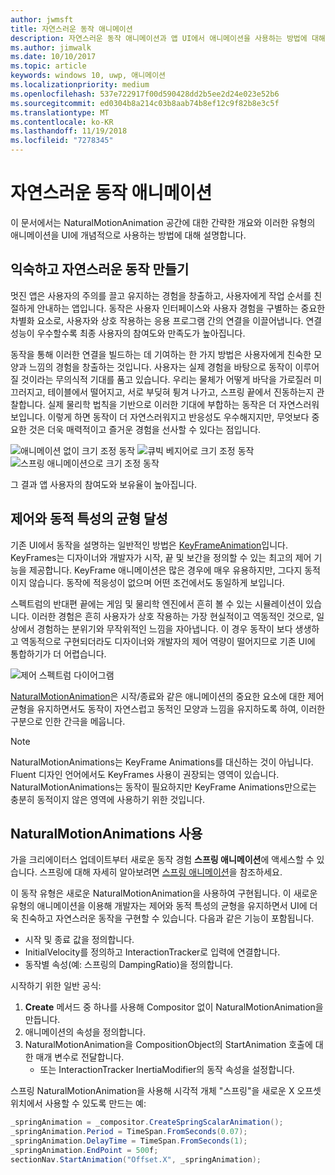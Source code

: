 ```yaml
---
author: jwmsft
title: 자연스러운 동작 애니메이션
description: 자연스러운 동작 애니메이션과 앱 UI에서 애니메이션을 사용하는 방법에 대해서 알아봅니다.
ms.author: jimwalk
ms.date: 10/10/2017
ms.topic: article
keywords: windows 10, uwp, 애니메이션
ms.localizationpriority: medium
ms.openlocfilehash: 537e722917f00d590428dd2b5ee2d24e023e52b6
ms.sourcegitcommit: ed0304b8a214c03b8aab74b8ef12c9f82b8e3c5f
ms.translationtype: MT
ms.contentlocale: ko-KR
ms.lasthandoff: 11/19/2018
ms.locfileid: "7278345"
---
```

# <a name="natural-motion-animations"></a>자연스러운 동작 애니메이션

이 문서에서는 NaturalMotionAnimation 공간에 대한 간략한 개요와 이러한 유형의 애니메이션을 UI에 개념적으로 사용하는 방법에 대해 설명합니다.

## <a name="making-motion-feel-familiar-and-natural"></a>익숙하고 자연스러운 동작 만들기

멋진 앱은 사용자의 주의를 끌고 유지하는 경험을 창출하고, 사용자에게 작업 순서를 친절하게 안내하는 앱입니다. 동작은 사용자 인터페이스와 사용자 경험을 구별하는 중요한 차별화 요소로, 사용자와 상호 작용하는 응용 프로그램 간의 연결을 이끌어냅니다. 연결 성능이 우수할수록 최종 사용자의 참여도와 만족도가 높아집니다.

동작을 통해 이러한 연결을 빌드하는 데 기여하는 한 가지 방법은 사용자에게 친숙한 모양과 느낌의 경험을 창출하는 것입니다. 사용자는 실제 경험을 바탕으로 동작이 이루어질 것이라는 무의식적 기대를 품고 있습니다. 우리는 물체가 어떻게 바닥을 가로질러 미끄러지고, 테이블에서 떨어지고, 서로 부딪혀 튕겨 나가고, 스프링 끝에서 진동하는지 관찰합니다. 실제 물리학 법칙을 기반으로 이러한 기대에 부합하는 동작은 더 자연스러워 보입니다. 이렇게 하면 동작이 더 자연스러워지고 반응성도 우수해지지만, 무엇보다 중요한 것은 더욱 매력적이고 즐거운 경험을 선사할 수 있다는 점입니다.

![애니메이션 없이 크기 조정 동작](images/animation/scale-no-animation.gif)
![큐빅 베지어로 크기 조정 동작](images/animation/scale-cubic-bezier.gif)
![스프링 애니메이션으로 크기 조정 동작](images/animation/scale-spring.gif)

그 결과 앱 사용자의 참여도와 보유율이 높아집니다.

## <a name="balancing-control-and-dynamism"></a>제어와 동적 특성의 균형 달성

기존 UI에서 동작을 설명하는 일반적인 방법은 [KeyFrameAnimation](https://docs.microsoft.com/uwp/api/windows.ui.composition.keyframeanimation)입니다. KeyFrames는 디자이너와 개발자가 시작, 끝 및 보간을 정의할 수 있는 최고의 제어 기능을 제공합니다. KeyFrame 애니메이션은 많은 경우에 매우 유용하지만, 그다지 동적이지 않습니다. 동작에 적응성이 없으며 어떤 조건에서도 동일하게 보입니다.

스펙트럼의 반대편 끝에는 게임 및 물리학 엔진에서 흔히 볼 수 있는 시뮬레이션이 있습니다. 이러한 경험은 흔히 사용자가 상호 작용하는 가장 현실적이고 역동적인 것으로, 일상에서 경험하는 분위기와 무작위적인 느낌을 자아냅니다. 이 경우 동작이 보다 생생하고 역동적으로 구현되더라도 디자이너와 개발자의 제어 역량이 떨어지므로 기존 UI에 통합하기가 더 어렵습니다.

![제어 스펙트럼 다이어그램](images/animation/natural-motion-diagram.png)

[NaturalMotionAnimation](https://docs.microsoft.com/uwp/api/windows.ui.composition.naturalmotionanimation)은 시작/종료와 같은 애니메이션의 중요한 요소에 대한 제어 균형을 유지하면서도 동작이 자연스럽고 동적인 모양과 느낌을 유지하도록 하여, 이러한 구분으로 인한 간극을 메웁니다.

> [!NOTE]
> NaturalMotionAnimations는 KeyFrame Animations를 대신하는 것이 아닙니다. Fluent 디자인 언어에서도 KeyFrames 사용이 권장되는 영역이 있습니다. NaturalMotionAnimations는 동작이 필요하지만 KeyFrame Animations만으로는 충분히 동적이지 않은 영역에 사용하기 위한 것입니다.

## <a name="using-naturalmotionanimations"></a>NaturalMotionAnimations 사용

가을 크리에이터스 업데이트부터 새로운 동작 경험 **스프링 애니메이션**에 액세스할 수 있습니다. 스프링에 대해 자세히 알아보려면 [스프링 애니메이션](spring-animations.md)을 참조하세요.

이 동작 유형은 새로운 NaturalMotionAnimation을 사용하여 구현됩니다. 이 새로운 유형의 애니메이션을 이용해 개발자는 제어와 동적 특성의 균형을 유지하면서 UI에 더욱 친숙하고 자연스러운 동작을 구현할 수 있습니다. 다음과 같은 기능이 포함됩니다.

- 시작 및 종료 값을 정의합니다.
- InitialVelocity를 정의하고 InteractionTracker로 입력에 연결합니다.
- 동작별 속성(예: 스프링의 DampingRatio)을 정의합니다.

시작하기 위한 일반 공식:

1. **Create** 메서드 중 하나를 사용해 Compositor 없이 NaturalMotionAnimation을 만듭니다.
1. 애니메이션의 속성을 정의합니다.
1. NaturalMotionAnimation을 CompositionObject의 StartAnimation 호출에 대한 매개 변수로 전달합니다.
    - 또는 InteractionTracker InertiaModifier의 동작 속성을 설정합니다.

스프링 NaturalMotionAnimation을 사용해 시각적 개체 "스프링"을 새로운 X 오프셋 위치에서 사용할 수 있도록 만드는 예:

```csharp
_springAnimation = _compositor.CreateSpringScalarAnimation();
_springAnimation.Period = TimeSpan.FromSeconds(0.07);
_springAnimation.DelayTime = TimeSpan.FromSeconds(1);
_springAnimation.EndPoint = 500f;
sectionNav.StartAnimation("Offset.X", _springAnimation);
```
